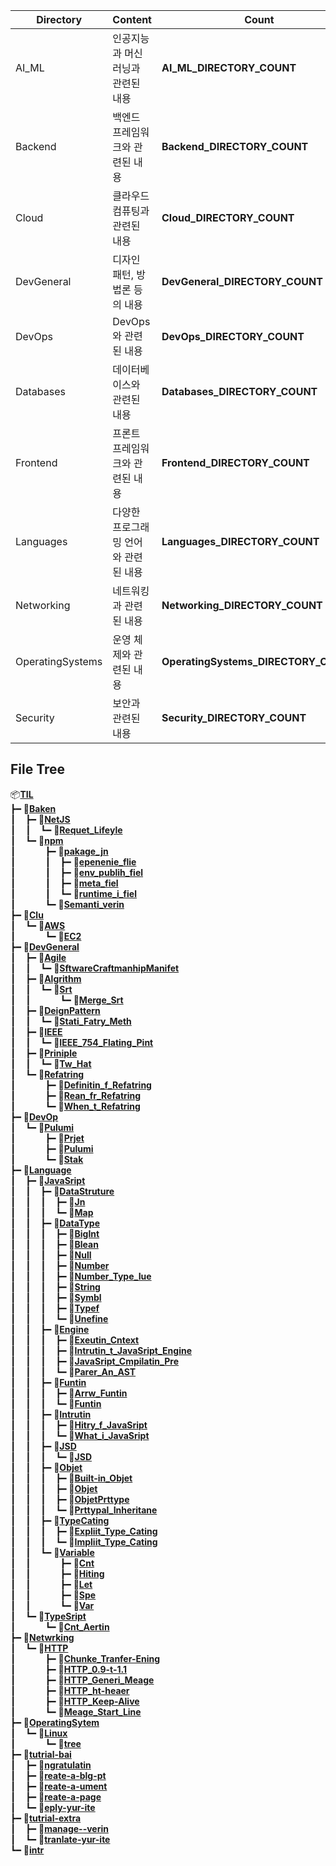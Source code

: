 | Directory         | Content                              | Count                        |
| ----------------- | :----------------------------------- | ---------------------------- |
| AI_ML             | 인공지능과 머신러닝과 관련된 내용       | __AI_ML_DIRECTORY_COUNT__    |
| Backend           | 백엔드 프레임워크와 관련된 내용         | __Backend_DIRECTORY_COUNT__  |
| Cloud             | 클라우드 컴퓨팅과 관련된 내용           | __Cloud_DIRECTORY_COUNT__    |
| DevGeneral        | 디자인 패턴, 방법론 등의 내용          | __DevGeneral_DIRECTORY_COUNT__|
| DevOps            | DevOps와 관련된 내용                  | __DevOps_DIRECTORY_COUNT__   |
| Databases         | 데이터베이스와 관련된 내용             | __Databases_DIRECTORY_COUNT__|
| Frontend          | 프론트 프레임워크와 관련된 내용        | __Frontend_DIRECTORY_COUNT__ |
| Languages         | 다양한 프로그래밍 언어와 관련된 내용    | __Languages_DIRECTORY_COUNT__|
| Networking        | 네트워킹과 관련된 내용                 | __Networking_DIRECTORY_COUNT__|
| OperatingSystems  | 운영 체제와 관련된 내용                | __OperatingSystems_DIRECTORY_COUNT__|
| Security          | 보안과 관련된 내용                    | __Security_DIRECTORY_COUNT__|

## File Tree

📦[**TIL**](./docs)</br>
┣━&nbsp;📂[**Baken**](.Baken)<br>
┃  &nbsp;&nbsp;┣━&nbsp;📂[**NetJS**](.BakenNetJS)<br>
┃  &nbsp;&nbsp;┃  &nbsp;&nbsp;┗━&nbsp;📄[**Requet_Lifeyle**](.BakenNetJSRequet_Lifeyle.m)<br>
┃  &nbsp;&nbsp;┗━&nbsp;📂[**npm**](.Bakennpm)<br>
┃  &nbsp;&nbsp;&nbsp;&nbsp;&nbsp;&nbsp;&nbsp;&nbsp;&nbsp;&nbsp;┣━&nbsp;📂[**pakage_jn**](.Bakennpmpakage_jn)<br>
┃  &nbsp;&nbsp;&nbsp;&nbsp;&nbsp;&nbsp;&nbsp;&nbsp;&nbsp;&nbsp;┃  &nbsp;&nbsp;┣━&nbsp;📄[**epenenie_flie**](.Bakennpmpakage_jnepenenie_flie.m)<br>
┃  &nbsp;&nbsp;&nbsp;&nbsp;&nbsp;&nbsp;&nbsp;&nbsp;&nbsp;&nbsp;┃  &nbsp;&nbsp;┣━&nbsp;📄[**env_publih_fiel**](.Bakennpmpakage_jnenv_publih_fiel.m)<br>
┃  &nbsp;&nbsp;&nbsp;&nbsp;&nbsp;&nbsp;&nbsp;&nbsp;&nbsp;&nbsp;┃  &nbsp;&nbsp;┣━&nbsp;📄[**meta_fiel**](.Bakennpmpakage_jnmeta_fiel.m)<br>
┃  &nbsp;&nbsp;&nbsp;&nbsp;&nbsp;&nbsp;&nbsp;&nbsp;&nbsp;&nbsp;┃  &nbsp;&nbsp;┗━&nbsp;📄[**runtime_i_fiel**](.Bakennpmpakage_jnruntime_i_fiel.m)<br>
┃  &nbsp;&nbsp;&nbsp;&nbsp;&nbsp;&nbsp;&nbsp;&nbsp;&nbsp;&nbsp;┗━&nbsp;📄[**Semanti_verin**](.BakennpmSemanti_verin.m)<br>
┣━&nbsp;📂[**Clu**](.Clu)<br>
┃  &nbsp;&nbsp;┗━&nbsp;📂[**AWS**](.CluAWS)<br>
┃  &nbsp;&nbsp;&nbsp;&nbsp;&nbsp;&nbsp;&nbsp;&nbsp;&nbsp;&nbsp;┗━&nbsp;📄[**EC2**](.CluAWSEC2.m)<br>
┣━&nbsp;📂[**DevGeneral**](.DevGeneral)<br>
┃  &nbsp;&nbsp;┣━&nbsp;📂[**Agile**](.DevGeneralAgile)<br>
┃  &nbsp;&nbsp;┃  &nbsp;&nbsp;┗━&nbsp;📄[**SftwareCraftmanhipManifet**](.DevGeneralAgileSftwareCraftmanhipManifet.m)<br>
┃  &nbsp;&nbsp;┣━&nbsp;📂[**Algrithm**](.DevGeneralAlgrithm)<br>
┃  &nbsp;&nbsp;┃  &nbsp;&nbsp;┗━&nbsp;📂[**Srt**](.DevGeneralAlgrithmSrt)<br>
┃  &nbsp;&nbsp;┃  &nbsp;&nbsp;&nbsp;&nbsp;&nbsp;&nbsp;&nbsp;&nbsp;&nbsp;&nbsp;┗━&nbsp;📄[**Merge_Srt**](.DevGeneralAlgrithmSrtMerge_Srt.m)<br>
┃  &nbsp;&nbsp;┣━&nbsp;📂[**DeignPattern**](.DevGeneralDeignPattern)<br>
┃  &nbsp;&nbsp;┃  &nbsp;&nbsp;┗━&nbsp;📄[**Stati_Fatry_Meth**](.DevGeneralDeignPatternStati_Fatry_Meth.m)<br>
┃  &nbsp;&nbsp;┣━&nbsp;📂[**IEEE**](.DevGeneralIEEE)<br>
┃  &nbsp;&nbsp;┃  &nbsp;&nbsp;┗━&nbsp;📄[**IEEE_754_Flating_Pint**](.DevGeneralIEEEIEEE_754_Flating_Pint.m)<br>
┃  &nbsp;&nbsp;┣━&nbsp;📂[**Priniple**](.DevGeneralPriniple)<br>
┃  &nbsp;&nbsp;┃  &nbsp;&nbsp;┗━&nbsp;📄[**Tw_Hat**](.DevGeneralPrinipleTw_Hat.m)<br>
┃  &nbsp;&nbsp;┗━&nbsp;📂[**Refatring**](.DevGeneralRefatring)<br>
┃  &nbsp;&nbsp;&nbsp;&nbsp;&nbsp;&nbsp;&nbsp;&nbsp;&nbsp;&nbsp;┣━&nbsp;📄[**Definitin_f_Refatring**](.DevGeneralRefatringDefinitin_f_Refatring.m)<br>
┃  &nbsp;&nbsp;&nbsp;&nbsp;&nbsp;&nbsp;&nbsp;&nbsp;&nbsp;&nbsp;┣━&nbsp;📄[**Rean_fr_Refatring**](.DevGeneralRefatringRean_fr_Refatring.m)<br>
┃  &nbsp;&nbsp;&nbsp;&nbsp;&nbsp;&nbsp;&nbsp;&nbsp;&nbsp;&nbsp;┗━&nbsp;📄[**When_t_Refatring**](.DevGeneralRefatringWhen_t_Refatring.m)<br>
┣━&nbsp;📂[**DevOp**](.DevOp)<br>
┃  &nbsp;&nbsp;┗━&nbsp;📂[**Pulumi**](.DevOpPulumi)<br>
┃  &nbsp;&nbsp;&nbsp;&nbsp;&nbsp;&nbsp;&nbsp;&nbsp;&nbsp;&nbsp;┣━&nbsp;📄[**Prjet**](.DevOpPulumiPrjet.m)<br>
┃  &nbsp;&nbsp;&nbsp;&nbsp;&nbsp;&nbsp;&nbsp;&nbsp;&nbsp;&nbsp;┣━&nbsp;📄[**Pulumi**](.DevOpPulumiPulumi.m)<br>
┃  &nbsp;&nbsp;&nbsp;&nbsp;&nbsp;&nbsp;&nbsp;&nbsp;&nbsp;&nbsp;┗━&nbsp;📄[**Stak**](.DevOpPulumiStak.m)<br>
┣━&nbsp;📂[**Language**](.Language)<br>
┃  &nbsp;&nbsp;┣━&nbsp;📂[**JavaSript**](.LanguageJavaSript)<br>
┃  &nbsp;&nbsp;┃  &nbsp;&nbsp;┣━&nbsp;📂[**DataStruture**](.LanguageJavaSriptDataStruture)<br>
┃  &nbsp;&nbsp;┃  &nbsp;&nbsp;┃  &nbsp;&nbsp;┣━&nbsp;📄[**Jn**](.LanguageJavaSriptDataStrutureJn.m)<br>
┃  &nbsp;&nbsp;┃  &nbsp;&nbsp;┃  &nbsp;&nbsp;┗━&nbsp;📄[**Map**](.LanguageJavaSriptDataStrutureMap.m)<br>
┃  &nbsp;&nbsp;┃  &nbsp;&nbsp;┣━&nbsp;📂[**DataType**](.LanguageJavaSriptDataType)<br>
┃  &nbsp;&nbsp;┃  &nbsp;&nbsp;┃  &nbsp;&nbsp;┣━&nbsp;📄[**BigInt**](.LanguageJavaSriptDataTypeBigInt.m)<br>
┃  &nbsp;&nbsp;┃  &nbsp;&nbsp;┃  &nbsp;&nbsp;┣━&nbsp;📄[**Blean**](.LanguageJavaSriptDataTypeBlean.m)<br>
┃  &nbsp;&nbsp;┃  &nbsp;&nbsp;┃  &nbsp;&nbsp;┣━&nbsp;📄[**Null**](.LanguageJavaSriptDataTypeNull.m)<br>
┃  &nbsp;&nbsp;┃  &nbsp;&nbsp;┃  &nbsp;&nbsp;┣━&nbsp;📄[**Number**](.LanguageJavaSriptDataTypeNumber.m)<br>
┃  &nbsp;&nbsp;┃  &nbsp;&nbsp;┃  &nbsp;&nbsp;┣━&nbsp;📄[**Number_Type_Iue**](.LanguageJavaSriptDataTypeNumber_Type_Iue.m)<br>
┃  &nbsp;&nbsp;┃  &nbsp;&nbsp;┃  &nbsp;&nbsp;┣━&nbsp;📄[**String**](.LanguageJavaSriptDataTypeString.m)<br>
┃  &nbsp;&nbsp;┃  &nbsp;&nbsp;┃  &nbsp;&nbsp;┣━&nbsp;📄[**Symbl**](.LanguageJavaSriptDataTypeSymbl.m)<br>
┃  &nbsp;&nbsp;┃  &nbsp;&nbsp;┃  &nbsp;&nbsp;┣━&nbsp;📄[**Typef**](.LanguageJavaSriptDataTypeTypef.m)<br>
┃  &nbsp;&nbsp;┃  &nbsp;&nbsp;┃  &nbsp;&nbsp;┗━&nbsp;📄[**Unefine**](.LanguageJavaSriptDataTypeUnefine.m)<br>
┃  &nbsp;&nbsp;┃  &nbsp;&nbsp;┣━&nbsp;📂[**Engine**](.LanguageJavaSriptEngine)<br>
┃  &nbsp;&nbsp;┃  &nbsp;&nbsp;┃  &nbsp;&nbsp;┣━&nbsp;📄[**Exeutin_Cntext**](.LanguageJavaSriptEngineExeutin_Cntext.m)<br>
┃  &nbsp;&nbsp;┃  &nbsp;&nbsp;┃  &nbsp;&nbsp;┣━&nbsp;📄[**Intrutin_t_JavaSript_Engine**](.LanguageJavaSriptEngineIntrutin_t_JavaSript_Engine.m)<br>
┃  &nbsp;&nbsp;┃  &nbsp;&nbsp;┃  &nbsp;&nbsp;┣━&nbsp;📄[**JavaSript_Cmpilatin_Pre**](.LanguageJavaSriptEngineJavaSript_Cmpilatin_Pre.m)<br>
┃  &nbsp;&nbsp;┃  &nbsp;&nbsp;┃  &nbsp;&nbsp;┗━&nbsp;📄[**Parer_An_AST**](.LanguageJavaSriptEngineParer_An_AST.m)<br>
┃  &nbsp;&nbsp;┃  &nbsp;&nbsp;┣━&nbsp;📂[**Funtin**](.LanguageJavaSriptFuntin)<br>
┃  &nbsp;&nbsp;┃  &nbsp;&nbsp;┃  &nbsp;&nbsp;┣━&nbsp;📄[**Arrw_Funtin**](.LanguageJavaSriptFuntinArrw_Funtin.m)<br>
┃  &nbsp;&nbsp;┃  &nbsp;&nbsp;┃  &nbsp;&nbsp;┗━&nbsp;📄[**Funtin**](.LanguageJavaSriptFuntinFuntin.m)<br>
┃  &nbsp;&nbsp;┃  &nbsp;&nbsp;┣━&nbsp;📂[**Intrutin**](.LanguageJavaSriptIntrutin)<br>
┃  &nbsp;&nbsp;┃  &nbsp;&nbsp;┃  &nbsp;&nbsp;┣━&nbsp;📄[**Hitry_f_JavaSript**](.LanguageJavaSriptIntrutinHitry_f_JavaSript.m)<br>
┃  &nbsp;&nbsp;┃  &nbsp;&nbsp;┃  &nbsp;&nbsp;┗━&nbsp;📄[**What_i_JavaSript**](.LanguageJavaSriptIntrutinWhat_i_JavaSript.m)<br>
┃  &nbsp;&nbsp;┃  &nbsp;&nbsp;┣━&nbsp;📂[**JSD**](.LanguageJavaSriptJSD)<br>
┃  &nbsp;&nbsp;┃  &nbsp;&nbsp;┃  &nbsp;&nbsp;┗━&nbsp;📄[**JSD**](.LanguageJavaSriptJSDJSD.m)<br>
┃  &nbsp;&nbsp;┃  &nbsp;&nbsp;┣━&nbsp;📂[**Objet**](.LanguageJavaSriptObjet)<br>
┃  &nbsp;&nbsp;┃  &nbsp;&nbsp;┃  &nbsp;&nbsp;┣━&nbsp;📄[**Built-in_Objet**](.LanguageJavaSriptObjetBuilt-in_Objet.m)<br>
┃  &nbsp;&nbsp;┃  &nbsp;&nbsp;┃  &nbsp;&nbsp;┣━&nbsp;📄[**Objet**](.LanguageJavaSriptObjetObjet.m)<br>
┃  &nbsp;&nbsp;┃  &nbsp;&nbsp;┃  &nbsp;&nbsp;┣━&nbsp;📄[**ObjetPrttype**](.LanguageJavaSriptObjetObjetPrttype.m)<br>
┃  &nbsp;&nbsp;┃  &nbsp;&nbsp;┃  &nbsp;&nbsp;┗━&nbsp;📄[**Prttypal_Inheritane**](.LanguageJavaSriptObjetPrttypal_Inheritane.m)<br>
┃  &nbsp;&nbsp;┃  &nbsp;&nbsp;┣━&nbsp;📂[**TypeCating**](.LanguageJavaSriptTypeCating)<br>
┃  &nbsp;&nbsp;┃  &nbsp;&nbsp;┃  &nbsp;&nbsp;┣━&nbsp;📄[**Expliit_Type_Cating**](.LanguageJavaSriptTypeCatingExpliit_Type_Cating.m)<br>
┃  &nbsp;&nbsp;┃  &nbsp;&nbsp;┃  &nbsp;&nbsp;┗━&nbsp;📄[**Impliit_Type_Cating**](.LanguageJavaSriptTypeCatingImpliit_Type_Cating.m)<br>
┃  &nbsp;&nbsp;┃  &nbsp;&nbsp;┗━&nbsp;📂[**Variable**](.LanguageJavaSriptVariable)<br>
┃  &nbsp;&nbsp;┃  &nbsp;&nbsp;&nbsp;&nbsp;&nbsp;&nbsp;&nbsp;&nbsp;&nbsp;&nbsp;┣━&nbsp;📄[**Cnt**](.LanguageJavaSriptVariableCnt.m)<br>
┃  &nbsp;&nbsp;┃  &nbsp;&nbsp;&nbsp;&nbsp;&nbsp;&nbsp;&nbsp;&nbsp;&nbsp;&nbsp;┣━&nbsp;📄[**Hiting**](.LanguageJavaSriptVariableHiting.m)<br>
┃  &nbsp;&nbsp;┃  &nbsp;&nbsp;&nbsp;&nbsp;&nbsp;&nbsp;&nbsp;&nbsp;&nbsp;&nbsp;┣━&nbsp;📄[**Let**](.LanguageJavaSriptVariableLet.m)<br>
┃  &nbsp;&nbsp;┃  &nbsp;&nbsp;&nbsp;&nbsp;&nbsp;&nbsp;&nbsp;&nbsp;&nbsp;&nbsp;┣━&nbsp;📄[**Spe**](.LanguageJavaSriptVariableSpe.m)<br>
┃  &nbsp;&nbsp;┃  &nbsp;&nbsp;&nbsp;&nbsp;&nbsp;&nbsp;&nbsp;&nbsp;&nbsp;&nbsp;┗━&nbsp;📄[**Var**](.LanguageJavaSriptVariableVar.m)<br>
┃  &nbsp;&nbsp;┗━&nbsp;📂[**TypeSript**](.LanguageTypeSript)<br>
┃  &nbsp;&nbsp;&nbsp;&nbsp;&nbsp;&nbsp;&nbsp;&nbsp;&nbsp;&nbsp;┗━&nbsp;📄[**Cnt_Aertin**](.LanguageTypeSriptCnt_Aertin.m)<br>
┣━&nbsp;📂[**Netwrking**](.Netwrking)<br>
┃  &nbsp;&nbsp;┗━&nbsp;📂[**HTTP**](.NetwrkingHTTP)<br>
┃  &nbsp;&nbsp;&nbsp;&nbsp;&nbsp;&nbsp;&nbsp;&nbsp;&nbsp;&nbsp;┣━&nbsp;📄[**Chunke_Tranfer-Ening**](.NetwrkingHTTPChunke_Tranfer-Ening.m)<br>
┃  &nbsp;&nbsp;&nbsp;&nbsp;&nbsp;&nbsp;&nbsp;&nbsp;&nbsp;&nbsp;┣━&nbsp;📄[**HTTP_0.9-t-1.1**](.NetwrkingHTTPHTTP_0.9-t-1.1.m)<br>
┃  &nbsp;&nbsp;&nbsp;&nbsp;&nbsp;&nbsp;&nbsp;&nbsp;&nbsp;&nbsp;┣━&nbsp;📄[**HTTP_Generi_Meage**](.NetwrkingHTTPHTTP_Generi_Meage.m)<br>
┃  &nbsp;&nbsp;&nbsp;&nbsp;&nbsp;&nbsp;&nbsp;&nbsp;&nbsp;&nbsp;┣━&nbsp;📄[**HTTP_ht-heaer**](.NetwrkingHTTPHTTP_ht-heaer.m)<br>
┃  &nbsp;&nbsp;&nbsp;&nbsp;&nbsp;&nbsp;&nbsp;&nbsp;&nbsp;&nbsp;┣━&nbsp;📄[**HTTP_Keep-Alive**](.NetwrkingHTTPHTTP_Keep-Alive.m)<br>
┃  &nbsp;&nbsp;&nbsp;&nbsp;&nbsp;&nbsp;&nbsp;&nbsp;&nbsp;&nbsp;┗━&nbsp;📄[**Meage_Start_Line**](.NetwrkingHTTPMeage_Start_Line.m)<br>
┣━&nbsp;📂[**OperatingSytem**](.OperatingSytem)<br>
┃  &nbsp;&nbsp;┗━&nbsp;📂[**Linux**](.OperatingSytemLinux)<br>
┃  &nbsp;&nbsp;&nbsp;&nbsp;&nbsp;&nbsp;&nbsp;&nbsp;&nbsp;&nbsp;┗━&nbsp;📄[**tree**](.OperatingSytemLinuxtree.m)<br>
┣━&nbsp;📂[**tutrial-bai**](.tutrial-bai)<br>
┃  &nbsp;&nbsp;┣━&nbsp;📄[**ngratulatin**](.tutrial-baingratulatin.m)<br>
┃  &nbsp;&nbsp;┣━&nbsp;📄[**reate-a-blg-pt**](.tutrial-baireate-a-blg-pt.m)<br>
┃  &nbsp;&nbsp;┣━&nbsp;📄[**reate-a-ument**](.tutrial-baireate-a-ument.m)<br>
┃  &nbsp;&nbsp;┣━&nbsp;📄[**reate-a-page**](.tutrial-baireate-a-page.m)<br>
┃  &nbsp;&nbsp;┗━&nbsp;📄[**eply-yur-ite**](.tutrial-baieply-yur-ite.m)<br>
┣━&nbsp;📂[**tutrial-extra**](.tutrial-extra)<br>
┃  &nbsp;&nbsp;┣━&nbsp;📄[**manage--verin**](.tutrial-extramanage--verin.m)<br>
┃  &nbsp;&nbsp;┗━&nbsp;📄[**tranlate-yur-ite**](.tutrial-extratranlate-yur-ite.m)<br>
┗━&nbsp;📄[**intr**](.intr.m)<br>
